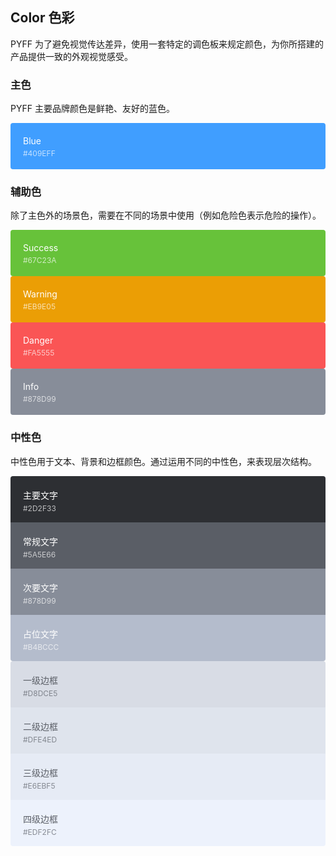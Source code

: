 <style lang="scss">
  .demo-color-box {
    border-radius: 4px;
    padding: 20px;
    height: 74px;
    box-sizing: border-box;
    color: #fff;
    font-size: 14px;

    & .value {
      font-size: 12px;
      opacity: 0.69;
      line-height: 24px;
    }
  }
  .demo-color-box-group {
    .demo-color-box {
      border-radius: 0;
    }
    .demo-color-box:first-child {
      border-radius: 4px 4px 0 0;
    }
    .demo-color-box:last-child {
      border-radius: 0 0 4px 4px;
    }
  }
  .bg-blue {
    background-color: #409EFF;
  }

  .bg-success {
    background-color: #67C23A;
  }
  .bg-warning {
    background-color: #EB9E05;
  }
  .bg-danger {
    background-color: #FA5555;
  }
  .bg-info {
    background-color: #878D99;
  }

  .bg-text-primary {
    background-color: #2d2f33;
  }
  .bg-text-regular {
    background-color: #5a5e66;
  }
  .bg-text-secondary {
    background-color: #878d99;
  }
  .bg-text-placeholder {
    background-color: #b4bccc;
  }

  .bg-border-base {
    background-color: #d8dce5;
  }
  .bg-border-light {
    background-color: #dfe4ed;
  }
  .bg-border-lighter {
    background-color: #e6ebf5;
  }
  .bg-border-extra-light {
    background-color: #edf2fc;
  }

  [class*=" bg-border-"] {
    color: #5a5e66;
  }
</style>

## Color 色彩

PYFF 为了避免视觉传达差异，使用一套特定的调色板来规定颜色，为你所搭建的产品提供一致的外观视觉感受。

### 主色

PYFF 主要品牌颜色是鲜艳、友好的蓝色。

<py-row :gutter="12">
  <py-col :span="6">
    <div class="demo-color-box bg-blue">Blue<div class="value">#409EFF</div></div>
  </py-col>
</py-row>

### 辅助色

除了主色外的场景色，需要在不同的场景中使用（例如危险色表示危险的操作）。

<py-row :gutter="12">
  <py-col :span="6">
    <div class="demo-color-box bg-success">Success<div class="value">#67C23A</div></div>
  </py-col>
  <py-col :span="6">
    <div class="demo-color-box bg-warning">Warning<div class="value">#EB9E05</div></div>
  </py-col>
  <py-col :span="6">
    <div class="demo-color-box bg-danger">Danger<div class="value">#FA5555</div></div>
  </py-col>
  <py-col :span="6">
    <div class="demo-color-box bg-info">Info<div class="value">#878D99</div></div>
  </py-col>
</py-row>

### 中性色

中性色用于文本、背景和边框颜色。通过运用不同的中性色，来表现层次结构。

<py-row :gutter="12">
  <py-col :span="6">
    <div class="demo-color-box-group">
      <div class="demo-color-box bg-text-primary">主要文字<div class="value">#2D2F33</div></div>
      <div class="demo-color-box bg-text-regular">常规文字<div class="value">#5A5E66</div></div>
      <div class="demo-color-box bg-text-secondary">次要文字<div class="value">#878D99</div></div>
      <div class="demo-color-box bg-text-placeholder">占位文字<div class="value">#B4BCCC</div></div>
    </div>
  </py-col>
  <py-col :span="6">
    <div class="demo-color-box-group">
      <div class="demo-color-box bg-border-base">一级边框<div class="value">#D8DCE5</div></div>
      <div class="demo-color-box bg-border-light">二级边框<div class="value">#DFE4ED</div></div>
      <div class="demo-color-box bg-border-lighter">三级边框<div class="value">#E6EBF5</div></div>
      <div class="demo-color-box bg-border-extra-light">四级边框<div class="value">#EDF2FC</div></div>
    </div>
  </py-col>
</py-row>

